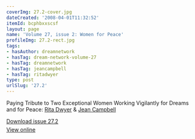 ```yaml
---
coverImg: 27.2-cover.jpg
dateCreated: '2008-04-01T11:32:52'
itemId: bcphbxxscsf
layout: page
name: 'Volume 27, issue 2: Women for Peace'
profileImg: 27.2-rect.jpg
tags:
- hasAuthor: dreamnetwork
- hasTag: dream-network-volume-27
- hasTag: dreamnetwork
- hasTag: jeancampbell
- hasTag: ritadwyer
type: post
urlSlug: '27.2'
---
```

<div><p>Paying Tribute to Two Exceptional Women Working Vigilantly for Dreams and for Peace: <a href='../@ritadwyer'>Rita Dwyer</a> & <a href='../@jeancampbell'>Jean Campbell</a></p></div><p style="margin-block-end: 5px; margin-block-start: 5px;"><a href="../files/pdfs/Volume_27/27.2_women_for_peace.pdf" download="">Download issue 27.2</a></p><p style="margin-block-end: 5px; margin-block-start: 5px;"><a href="../files/pdfs/Volume_27/27.2_women_for_peace.pdf">View online</a></p>